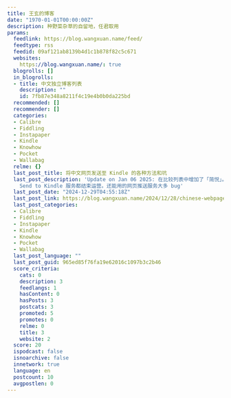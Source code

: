 ```yaml
---
title: 王玄的博客
date: "1970-01-01T00:00:00Z"
description: 种野菜杂草的自留地，任君取用
params:
  feedlink: https://blog.wangxuan.name/feed/
  feedtype: rss
  feedid: 09af121ab8139b4d1c1b878f82c5c671
  websites:
    https://blog.wangxuan.name/: true
  blogrolls: []
  in_blogrolls:
  - title: 中文独立博客列表
    description: ""
    id: 7fb87e348a8211f4c19e4b0b0da225bd
  recommended: []
  recommender: []
  categories:
  - Calibre
  - Fiddling
  - Instapaper
  - Kindle
  - Knowhow
  - Pocket
  - Wallabag
  relme: {}
  last_post_title: 将中文网页发送至 Kindle 的各种方法和坑
  last_post_description: 'Update on Jan 06 2025: 在比较列表中增加了「简悦」。 Kindle 退出中国之后，国区的微信推送和
    Send to Kindle 服务都结束运营。还能用的网页推送服务大多 bug'
  last_post_date: "2024-12-29T04:55:18Z"
  last_post_link: https://blog.wangxuan.name/2024/12/28/chinese-webpage-to-kindle/
  last_post_categories:
  - Calibre
  - Fiddling
  - Instapaper
  - Kindle
  - Knowhow
  - Pocket
  - Wallabag
  last_post_language: ""
  last_post_guid: 965ed85f76fa19e62016c1097b3c2b46
  score_criteria:
    cats: 0
    description: 3
    feedlangs: 1
    hasContent: 0
    hasPosts: 3
    postcats: 3
    promoted: 5
    promotes: 0
    relme: 0
    title: 3
    website: 2
  score: 20
  ispodcast: false
  isnoarchive: false
  innetwork: true
  language: en
  postcount: 10
  avgpostlen: 0
---
```

